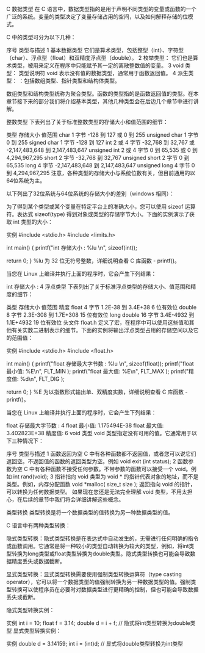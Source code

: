C 数据类型
在 C 语言中，数据类型指的是用于声明不同类型的变量或函数的一个广泛的系统。变量的类型决定了变量存储占用的空间，以及如何解释存储的位模式。

C 中的类型可分为以下几种：

序号    类型与描述
1   基本数据类型
它们是算术类型，包括整型（int）、字符型（char）、浮点型（float）和双精度浮点型（double）。
2   枚举类型：
它们也是算术类型，被用来定义在程序中只能赋予其一定的离散整数值的变量。
3   void 类型：
类型说明符 void 表示没有值的数据类型，通常用于函数返回值。
4   派生类型：
：包括数组类型、指针类型和结构体类型。

数组类型和结构类型统称为聚合类型。函数的类型指的是函数返回值的类型。在本章节接下来的部分我们将介绍基本类型，其他几种类型会在后边几个章节中进行讲解。

整数类型
下表列出了关于标准整数类型的存储大小和值范围的细节：

类型    存储大小    值范围
char    1 字节  -128 到 127 或 0 到 255
unsigned char   1 字节  0 到 255
signed char 1 字节  -128 到 127
int 2 或 4 字节 -32,768 到 32,767 或 -2,147,483,648 到 2,147,483,647
unsigned int    2 或 4 字节 0 到 65,535 或 0 到 4,294,967,295
short   2 字节  -32,768 到 32,767
unsigned short  2 字节  0 到 65,535
long    4 字节  -2,147,483,648 到 2,147,483,647
unsigned long   4 字节  0 到 4,294,967,295
注意，各种类型的存储大小与系统位数有关，但目前通用的以64位系统为主。

以下列出了32位系统与64位系统的存储大小的差别（windows 相同）：



为了得到某个类型或某个变量在特定平台上的准确大小，您可以使用 sizeof 运算符。表达式 sizeof(type) 得到对象或类型的存储字节大小。下面的实例演示了获取 int 类型的大小：

实例
#include <stdio.h>
#include <limits.h>
 
int main()
{
   printf("int 存储大小 : %lu \n", sizeof(int));
   
   return 0;
}
%lu 为 32 位无符号整数，详细说明查看 C 库函数 - printf()。

当您在 Linux 上编译并执行上面的程序时，它会产生下列结果：

int 存储大小 : 4 
浮点类型
下表列出了关于标准浮点类型的存储大小、值范围和精度的细节：

类型    存储大小    值范围  精度
float   4 字节  1.2E-38 到 3.4E+38  6 位有效位
double  8 字节  2.3E-308 到 1.7E+308    15 位有效位
long double 16 字节 3.4E-4932 到 1.1E+4932  19 位有效位
头文件 float.h 定义了宏，在程序中可以使用这些值和其他有关实数二进制表示的细节。下面的实例将输出浮点类型占用的存储空间以及它的范围值：

实例
#include <stdio.h>
#include <float.h>
 
int main()
{
   printf("float 存储最大字节数 : %lu \n", sizeof(float));
   printf("float 最小值: %E\n", FLT_MIN );
   printf("float 最大值: %E\n", FLT_MAX );
   printf("精度值: %d\n", FLT_DIG );
   
   return 0;
}
%E 为以指数形式输出单、双精度实数，详细说明查看 C 库函数 - printf()。

当您在 Linux 上编译并执行上面的程序时，它会产生下列结果：

float 存储最大字节数 : 4 
float 最小值: 1.175494E-38
float 最大值: 3.402823E+38
精度值: 6
void 类型
void 类型指定没有可用的值。它通常用于以下三种情况下：

序号    类型与描述
1   函数返回为空
C 中有各种函数都不返回值，或者您可以说它们返回空。不返回值的函数的返回类型为空。例如 void exit (int status);
2   函数参数为空
C 中有各种函数不接受任何参数。不带参数的函数可以接受一个 void。例如 int rand(void);
3   指针指向 void
类型为 void * 的指针代表对象的地址，而不是类型。例如，内存分配函数 void *malloc( size_t size ); 返回指向 void 的指针，可以转换为任何数据类型。
如果现在您还是无法完全理解 void 类型，不用太担心，在后续的章节中我们将会详细讲解这些概念。

类型转换
类型转换是将一个数据类型的值转换为另一种数据类型的值。

C 语言中有两种类型转换：

隐式类型转换：隐式类型转换是在表达式中自动发生的，无需进行任何明确的指令或函数调用。它通常是将一种较小的类型自动转换为较大的类型，例如，将int类型转换为long类型或float类型转换为double类型。隐式类型转换也可能会导致数据精度丢失或数据截断。

显式类型转换：显式类型转换需要使用强制类型转换运算符（type casting operator），它可以将一个数据类型的值强制转换为另一种数据类型的值。强制类型转换可以使程序员在必要时对数据类型进行更精确的控制，但也可能会导致数据丢失或截断。

隐式类型转换实例：

实例
int i = 10;
float f = 3.14;
double d = i + f; // 隐式将int类型转换为double类型
显式类型转换实例：

实例
double d = 3.14159;
int i = (int)d; // 显式将double类型转换为int类型
